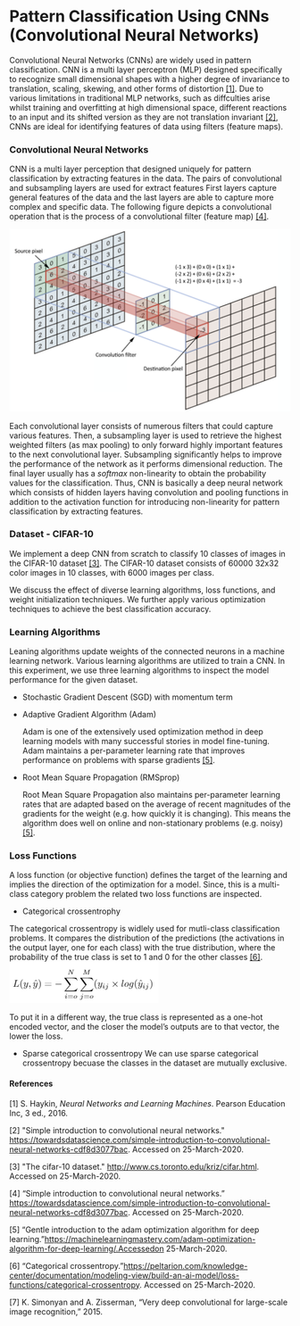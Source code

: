 # Pattern Classification Using CNNs (Convolutional Neural Networks)

Convolutional Neural Networks (CNNs) are widely used in pattern classification. 
CNN is a multi layer perceptron (MLP) designed specifically to recognize small dimensional shapes with a higher degree 
of invariance to translation, scaling, skewing, and other forms of distortion [[1]](#1). Due to various limitations 
in traditional MLP networks, such as diffculties arise whilst training and overfitting at high dimensional space, different
reactions to an input and its shifted version as they are not translation invariant [[2]](#2), CNNs are ideal for
identifying features of data using filters (feature maps). 

### Convolutional Neural Networks
CNN is a multi layer perception that designed uniquely for pattern classification by extracting features in the data. 
The pairs of convolutional and subsampling layers are used for extract features First layers capture general features 
of the data and the last layers are able to capture more complex and specific data. 
The following figure depicts a convolutional operation that is the process of a convolutional filter (feature map) [[4]](#4). 

![alt text](conv.png)

Each convolutional layer consists of numerous filters that could capture various features. 
Then, a subsampling layer is used to retrieve the highest weighted filters (as max pooling) to only forward highly 
important features to the next convolutional layer. Subsampling significantly helps to improve the performance of the 
network as it performs dimensional reduction. The final layer usually has a *softmax* non-linearity to obtain 
the probability values for the classification. Thus, CNN is basically a deep neural network which consists of hidden layers
having convolution and pooling functions in addition to the activation function for introducing non-linearity for 
pattern classification by extracting features.

### Dataset - CIFAR-10
We implement a deep CNN from scratch to classify 10 classes of images in the CIFAR-10 dataset [[3]](#3). 
The CIFAR-10 dataset consists of 60000 32x32 color images in 10 classes, with 6000 images per class.

We discuss the effect of diverse learning algorithms, loss functions, and weight initialization techniques. 
We further apply various optimization techniques to achieve the best classification accuracy.



### Learning Algorithms
Leaning algorithms update weights of the connected neurons in a machine learning network.
Various learning algorithms are utilized to train a CNN.
In this experiment, we use three learning algorithms to inspect the model performance for the given dataset.

* Stochastic Gradient Descent (SGD) with momentum term 
* Adaptive Gradient Algorithm (Adam)
    
   Adam is one of the extensively used optimization method in deep learning models with many successful stories in model fine-tuning.
    Adam maintains a per-parameter learning rate that improves performance on problems with sparse gradients [[5]](#5).
    
* Root Mean Square Propagation (RMSprop)
    
   Root Mean Square Propagation also maintains per-parameter learning rates that are adapted based on the average of 
   recent magnitudes of the gradients for the weight (e.g. how quickly it is changing). 
   This means the algorithm does well on online and non-stationary problems (e.g. noisy) [[5]](#5).



### Loss Functions
A loss function (or objective function) defines the target of the learning and implies the direction of the optimization for a model.
Since, this is a multi-class category problem the related two loss functions are inspected.

* Categorical crossentrophy
    
The categorical crossentropy is widlely used for mutli-class classification problems. It compares the distribution of 
the predictions (the activations in the output layer, one for each class) with the true distribution, 
where the probability of the true class is set to 1 and 0 for the other classes [[6]](#6). 
    ![alt text](cat_ent.PNG)
    
   To put it in a different way, the true class is represented as a one-hot encoded vector, and the closer the model’s outputs are to that vector, the lower the loss.
    
* Sparse categorical crossentropy 
    We can use sparse categorical crossentropy becuase the classes in the dataset are mutually exclusive.


#### References
<a id="1">[1]</a> S. Haykin, *Neural Networks and Learning Machines*. Pearson Education Inc, 3 ed., 2016.

<a id="1">[2]</a> "Simple introduction to convolutional neural networks." https://towardsdatascience.com/simple-introduction-to-convolutional-neural-networks-cdf8d3077bac. Accessed on 25-March-2020.

<a id="1">[3]</a> "The cifar-10 dataset." http://www.cs.toronto.edu/kriz/cifar.html. Accessed on 25-March-2020.

<a id="1">[4]</a> “Simple introduction to convolutional neural networks.”   https://towardsdatascience.com/simple-introduction-to-convolutional-neural-networks-cdf8d3077bac.  Accessed on 25-March-2020.

<a id="1">[5]</a> “Gentle introduction to the adam optimization algorithm for deep learning.”https://machinelearningmastery.com/adam-optimization-algorithm-for-deep-learning/.Accessedon 25-March-2020.

<a id="1">[6]</a> “Categorical crossentropy.”https://peltarion.com/knowledge-center/documentation/modeling-view/build-an-ai-model/loss-functions/categorical-crossentropy.  Accessed on 25-March-2020.

<a id="1">[7]</a> K. Simonyan and A. Zisserman, “Very deep convolutional for large-scale image recognition,” 2015.
